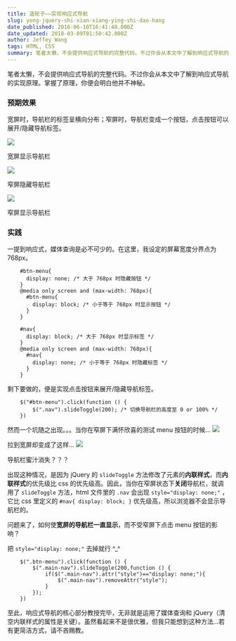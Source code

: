 ```yaml
---
title: 造轮子——实现响应式导航
slug: yong-jquery-shi-xian-xiang-ying-shi-dao-hang
date_published: 2016-06-10T16:41:40.000Z
date_updated: 2018-03-09T01:50:42.000Z
author: Jeffey Wang
tags: HTML, CSS
summary: 笔者太懒，不会提供响应式导航的完整代码。不过你会从本文中了解到响应式导航的实现原理。掌握了原理，你便会明白他并不神秘。
---
```


笔者太懒，不会提供响应式导航的完整代码。不过你会从本文中了解到响应式导航的实现原理。掌握了原理，你便会明白他并不神秘。

### 预期效果

宽屏时，导航栏的标签呈横向分布；窄屏时，导航栏变成一个按钮，点击按钮可以展开/隐藏导航标签。

![](https://armyja-pic.oss-cn-guangzhou.aliyuncs.com/content/images/2016/06/--.png)

宽屏显示导航栏

![](https://armyja-pic.oss-cn-guangzhou.aliyuncs.com/content/images/2016/06/---1.png)

窄屏隐藏导航栏

![](https://armyja-pic.oss-cn-guangzhou.aliyuncs.com/content/images/2016/06/---2.png)

窄屏显示导航栏

### 实践

一提到响应式，媒体查询是必不可少的。在这里，我设定的屏幕宽度分界点为 768px。

```
    #btn-menu{
      display: none; /* 大于 768px 时隐藏按钮 */
    }
    @media only screen and (max-width: 768px){
      #btn-menu{
        display: block; /* 小于等于 768px 时显示按钮 */
      }
    }

    #nav{
      display: block; /* 大于 768px 时显示标签 */
    }
    @media only screen and (max-width: 768px){
      #nav{
        display: none; /* 小于等于 768px 时隐藏标签 */
      }
    }
```

剩下要做的，便是实现点击按钮来展开/隐藏导航标签。

```
    $("#btn-menu").click(function () {
        $(".nav").slideToggle(200); /* 切换导航栏的高度至 0 or 100% */
    })
```

然而一个坑随之出现。。。当你在窄屏下满怀欣喜的测试 menu 按钮的时候...
![](https://armyja-pic.oss-cn-guangzhou.aliyuncs.com/content/images/2016/06/123-gif.gif)

拉到宽屏却变成了这样...
![](https://armyja-pic.oss-cn-guangzhou.aliyuncs.com/content/images/2016/06/---3.png)

导航栏蜜汁消失？？？

出现这种情况，是因为 jQuery 的 `slideToggle` 方法修改了元素的**内联样式**，而**内联样式**的优先级比 css 的优先级高。因此，当你在窄屏状态下**关闭**导航栏，就调用了 `slideToggle` 方法，html 文件里的 `.nav` 会出现 `style="display: none;"` ，它比 css 里定义的 `#nav{ display: block; }` 优先级高，所以浏览器不会显示导航栏的。

问题来了，如何使**宽屏的导航栏一直显示**，而不受窄屏下点击 menu 按钮的影响？

把 `style="display: none;"` 去掉就行 ^\_^

```
    $(".btn-menu").click(function () {
        $(".main-nav").slideToggle(200,function () {
            if($(".main-nav").attr("style")=="display: none;"){
                $(".main-nav").removeAttr("style");
            }
        });
    })
```

至此，响应式导航的核心部分教授完毕，无非就是运用了媒体查询和 jQuery（清空内联样式的属性是关键）。虽然看起来不是很优雅，但我只能想到这种方法...若有更简洁方式，请不吝赐教。
